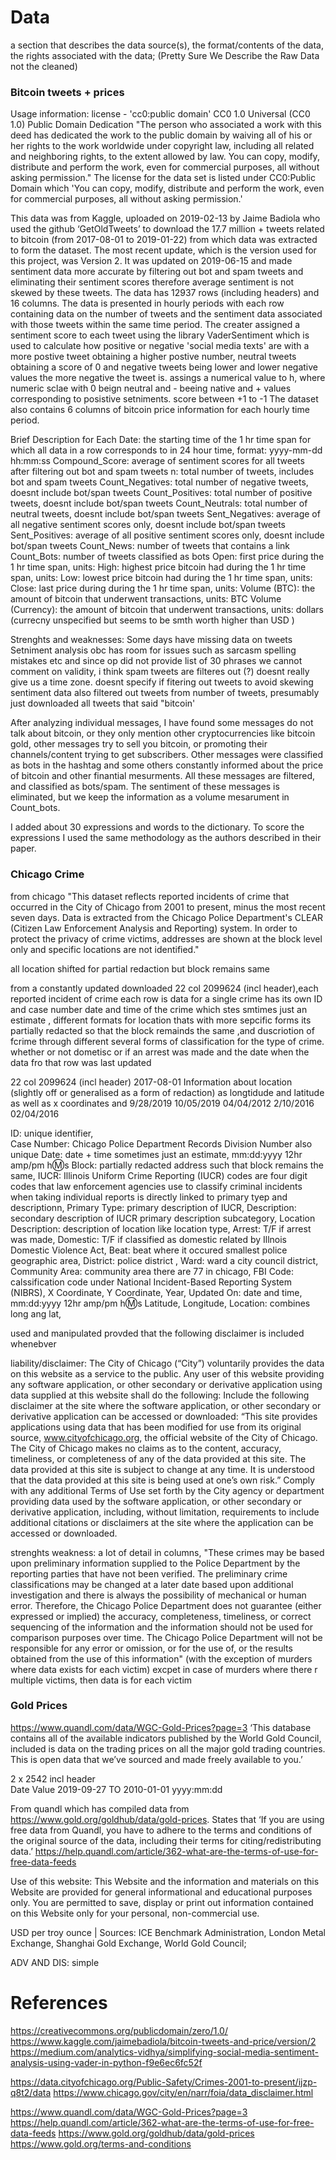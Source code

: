 # Data
a  section  that  describes  the  data source(s),  the format/contents  of  the  data, the  rights  associated  with  the data;
(Pretty Sure We Describe the Raw Data not the cleaned)

### Bitcoin tweets + prices
Usage information: license - 'cc0:public domain' CC0 1.0 Universal (CC0 1.0) Public Domain Dedication
"The person who associated a work with this deed has dedicated the work to the public domain by waiving all of his or her rights to the work worldwide under copyright law, including all related and neighboring rights, to the extent allowed by law.
You can copy, modify, distribute and perform the work, even for commercial purposes, all without asking permission." 
The license for the data set is listed under CC0:Public Domain which 'You can copy, modify, distribute and perform the work, even for commercial purposes, all without asking permission.'

This data was from Kaggle, uploaded on 2019-02-13 by Jaime Badiola who used the github ‘GetOldTweets’ to download the 17.7 million + tweets related to bitcoin (from 2017-08-01 to 2019-01-22) from which data was extracted to form the dataset. The most recent update, which is the version used for this project, was Version 2. It was updated on 2019-06-15 and made sentiment data more accurate by filtering out bot and spam tweets and eliminating their sentiment scores therefore average sentiment is not skewed by these tweets. The data has 12937 rows (including headers) and 16 columns. The data is presented in hourly periods with each row containing data on the number of tweets and the sentiment data associated with those tweets within the same time period. The creater assigned a sentiment score to each tweet using the library VaderSentiment which is used to calculate how positive or negative 'social media texts' are with a more postive tweet obtaining a higher postive number, neutral tweets obtaining a score of 0 and negative tweets being lower and lower negative values the more negative the tweet is.  assings a numerical value to h, where numeric sclae with 0 beign neutral and - beeing native and + values corresponding to posistive setniments. score between +1 to -1
The dataset also contains 6 columns of bitcoin price information for each hourly time period.

Brief Description for Each 
Date: the starting time of the 1 hr time span for which all data in a row corresponds to in 24 hour time, format: yyyy-mm-dd hh:mm:ss
Compound_Score: average of sentiment scores for all tweets after filtering out bot and spam tweets
n: total number of tweets, includes bot and spam tweets
Count_Negatives: total number of negative tweets, doesnt include bot/span tweets
Count_Positives: total number of positive tweets, doesnt include bot/span tweets
Count_Neutrals: total number of neutral tweets, doesnt include bot/span tweets
Sent_Negatives: average of all negative sentiment scores only, doesnt include bot/span tweets
Sent_Positives: average of all positive sentiment scores only, doesnt include bot/span tweets
Count_News: number of tweets that contains a link
Count_Bots: number of tweets classified as bots
Open: first price during the 1 hr time span, units:
High: highest price bitcoin had during the 1 hr time span, units:
Low: lowest price bitcoin had during the 1 hr time span, units:
Close: last price during during the 1 hr time span, units:
Volume (BTC): the amount of bitcoin that underwent transactions, units: BTC
Volume (Currency): the amount of bitcoin that underwent transactions, units: dollars  (currecny unspecified but seems to be smth worth higher than USD )
 
Strenghts and weaknesses: Some days have missing data on tweets Setniment analysis obc has room for issues such as sarcasm spelling mistakes etc and since op did not provide list of 30 phrases we cannot comment on validity, i think spam tweets are filteres out (?)
doesnt really give us a time zone. doesnt specify if fitering out tweets to avoid skewing sentiment data also filtered out tweets from number of tweets, presumably just downloaded all tweets that said "bitcoin'

After analyzing individual messages, I have found some messages do not talk about bitcoin, or they only mention other cryptocurrencies like bitcoin gold, other messages try to sell you bitcoin, or promoting their channels/content trying to get subscribers. Other messages were classified as bots in the hashtag and some others constantly informed about the price of bitcoin and other finantial mesurments. All these messages are filtered, and classified as bots/spam. The sentiment of these messages is eliminated, but we keep the information as a volume mesarument in Count_bots.
 
I added about 30 expressions  and words to the dictionary. To score the expressions I used the same methodology as the authors described in their paper.
 

### Chicago Crime
from chicago "This dataset reflects reported incidents of crime  that occurred in the City of Chicago from 2001 to present, minus the most recent seven days. Data is extracted from the Chicago Police Department's CLEAR (Citizen Law Enforcement Analysis and Reporting) system. In order to protect the privacy of crime victims, addresses are shown at the block level only and specific locations are not identified."

all location shifted for partial redaction but block remains same

from a constantly updated downloaded 22 col 2099624 (incl header),each reported incident of crime  each row is data for a single crime has its own ID and case number 
date and time of the crime which stes smtimes just an estimate , different formats for location thats with more sepcific forms its partially redacted so that the block remainds the same ,and duscriotion of fcrime through different several forms of classification for the type of crime. whether or not dometisc or if an arrest was made and the date when the data fro that row was last updated

22 col 2099624 (incl header)  2017-08-01
Information about location (slightly off or generalised as a form of redaction) as longtidude and latitude as well as x coordinates and
9/28/2019   10/05/2019
04/04/2012       2/10/2016 02/04/2016


ID: unique identifier,  
Case Number: Chicago Police Department Records Division  Number also unique 
Date: date + time sometimes just an estimate, mm:dd:yyyy 12hr amp/pm h:m:s 
Block: partially redacted address such that block remains the same, 
IUCR: Illinois Uniform Crime Reporting (IUCR) codes are four digit codes that law enforcement agencies use to classify criminal incidents when taking individual reports is directly linked to primary tyep and descriptionn, 
Primary Type: primary description of IUCR, 
Description: secondary description of IUCR primary description subcategory, 
Location Description: description of location like location type, 
Arrest: T/F if arrest was made, 
Domestic: T/F if classified as domestic related by Illnois Domestic Violence Act, 
Beat: beat where it occured smallest police geographic area, 
District: police district , 
Ward: ward a city council district, 
Community Area: community area there are 77 in chicago, 
FBI Code: calssification code under National Incident-Based Reporting System (NIBRS), 
X Coordinate, 
Y Coordinate, 
Year, 
Updated On: date and time,  mm:dd:yyyy 12hr amp/pm h:m:s 
Latitude, 
Longitude, 
Location: combines long ang lat,

 
used and manipulated provded that the following disclaimer is included whenebver

liability/disclaimer: The City of Chicago (“City”) voluntarily provides the data on this website as a service to the public. 
Any user of this website providing any software application, or other secondary or derivative application using data supplied at this website shall do the following:
Include the following disclaimer at the site where the software application, or other secondary or derivative application can be accessed or downloaded:
“This site provides applications using data that has been modified for use from its original source, www.cityofchicago.org, the official website of the City of Chicago.  The City of Chicago makes no claims as to the content, accuracy, timeliness, or completeness of any of the data provided at this site.  The data provided at this site is subject to change at any time.  It is understood that the data provided at this site is being used at one’s own risk.”
Comply with any additional Terms of Use set forth by the City agency or department providing data used by the software application, or other secondary or derivative application, including, without limitation, requirements to include additional citations or disclaimers at the site where the application can be accessed or downloaded. 

strenghts weakness: a lot of detail in columns,
"These crimes may be based upon preliminary information supplied to the Police Department by the reporting parties that have not been verified. The preliminary crime classifications may be changed at a later date based upon additional investigation and there is always the possibility of mechanical or human error. Therefore, the Chicago Police Department does not guarantee (either expressed or implied) the accuracy, completeness, timeliness, or correct sequencing of the information and the information should not be used for comparison purposes over time. The Chicago Police Department will not be responsible for any error or omission, or for the use of, or the results obtained from the use of this information" 
 (with the exception of murders where data exists for each victim) excpet in case of murders where there r multiple victims, then data is for each victim

### Gold Prices
https://www.quandl.com/data/WGC-Gold-Prices?page=3
‘This database contains all of the available indicators published by the World Gold Council, included is data on the trading prices on all the major gold trading countries.
This is open data that we’ve sourced and made freely available to you.’

2 x 2542 incl header  
Date	Value 2019-09-27 TO 2010-01-01 yyyy:mm:dd

From quandl which has compiled data from https://www.gold.org/goldhub/data/gold-prices. States that ‘If you are using free data from Quandl, you have to adhere to the terms and conditions of the original source of the data, including their terms for citing/redistributing data.’ https://help.quandl.com/article/362-what-are-the-terms-of-use-for-free-data-feeds
 
Use of this website: This Website and the information and materials on this Website are provided for general informational and educational purposes only.
You are permitted to save, display or print out information contained on this Website only for your personal, non-commercial use.

USD per troy ounce  | Sources: ICE Benchmark Administration, London Metal Exchange, Shanghai Gold Exchange, World Gold Council;

ADV AND DIS: simple


# References
https://creativecommons.org/publicdomain/zero/1.0/
https://www.kaggle.com/jaimebadiola/bitcoin-tweets-and-price/version/2
https://medium.com/analytics-vidhya/simplifying-social-media-sentiment-analysis-using-vader-in-python-f9e6ec6fc52f

https://data.cityofchicago.org/Public-Safety/Crimes-2001-to-present/ijzp-q8t2/data
https://www.chicago.gov/city/en/narr/foia/data_disclaimer.html

https://www.quandl.com/data/WGC-Gold-Prices?page=3
https://help.quandl.com/article/362-what-are-the-terms-of-use-for-free-data-feeds
https://www.gold.org/goldhub/data/gold-prices 
https://www.gold.org/terms-and-conditions 
